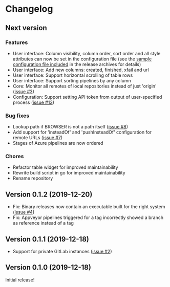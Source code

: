 # Changelog

## Next version

### Features

* User interface: Column visibility, column order, sort order and all style attributes can now be set
in the configuration file (see the [sample configuration file included](https://github.com/nbedos/cistern/blob/master/cmd/cistern/cistern.toml) in the release archives for details)
* User interface: Add new columns: created, finished, xfail and url
* User interface: Support horizontal scrolling of table rows 
* User interface: Support sorting pipelines by any column 
* Core: Monitor all remotes of local repositories instead of just 'origin' ([issue #3](https://github.com/nbedos/cistern/issues/3))
* Configuration: Support setting API token from output of user-specified process ([issue #13](https://github.com/nbedos/cistern/issues/13))

### Bug fixes

* Lookup path if BROWSER is not a path itself ([issue #8](https://github.com/nbedos/cistern/issues/8))
* Add support for 'insteadOf' and 'pushInsteadOf' configuration for remote URLs  ([issue #7](https://github.com/nbedos/cistern/issues/7))
* Stages of Azure pipelines are now ordered

### Chores

* Refactor table widget for improved maintainability
* Rewrite build script in go for improved maintainability
* Rename repository


## Version 0.1.2 (2019-12-20)

* Fix: Binary releases now contain an executable built for the right system ([issue #4](https://github.com/nbedos/cistern/issues/4))
* Fix: Appveyor pipelines triggered for a tag incorrectly showed a branch as reference instead of a tag


## Version 0.1.1 (2019-12-18)

* Support for private GitLab instances ([issue #2](https://github.com/nbedos/cistern/issues/2))


## Version 0.1.0 (2019-12-18)
Initial release!
